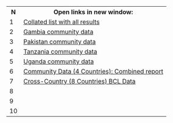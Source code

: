 
 <table>
  <tr>
    <th> N </th>
    <th> Open links in new window: </th>
    </tr>
  <tr>
    <td> 1 </td>
    <td> <a href="https://rpubs.com/atreyagaganumn" target="_blank"> Collated list with all results </a>    </td>
 </tr> 
 <tr>
  <td> 2 </td>
    <td> <a href="https://rpubs.com/atreyagaganumn/oxf23gambia" target="_blank"> 
    Gambia community data </a>     </td>
  </tr>
  <tr>
  <td> 3 </td>
    <td> <a href="https://rpubs.com/atreyagaganumn/oxf23pakistan" target="_blank"> Pakistan community data </a>     </td>
  </tr>
  <tr>
  <td> 4 </td>
  <td> <a href="https://rpubs.com/atreyagaganumn/oxf23tanzania" target="blank" </href> Tanzania community data </td>
  </tr>
  <tr>
  <td> 5 </td>
  <td> <a href="https://rpubs.com/atreyagaganumn/oxf23uganda" target="blank" </href> Uganda community data </td>
  </tr>
    <tr>
  <td> 6 </td>
  <td> <a href="https://rpubs.com/atreyagaganumn/oxf23combinedreport" target="blank" </href>  Community Data (4 Countries): Combined report </td>
   </tr>
   <tr>
  <td> 7 </td>
  <td> <a href="https://rpubs.com/atreyagaganumn/oxf23bcl" target="blank" </href>   Cross-Country (8 Countries) BCL Data  </td>
   </tr>
     <tr>
  <td> 8 </td>
  <td>  </td>
   </tr>
       <tr>
  <td> 9 </td>
  <td>  </td>
   </tr>
   <tr>
  <td> 10 </td>
  <td>  </td>
   </tr>
   
</table> 